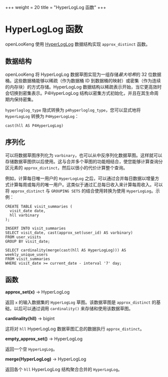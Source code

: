 +++
weight = 20
title = "HyperLogLog 函数"
+++

# HyperLogLog 函数

openLooKeng 使用 [HyperLogLog](https://en.wikipedia.org/wiki/HyperLogLog) 数据结构实现 `approx_distinct` 函数。

## 数据结构

openLooKeng 将 HyperLogLog 数据草图实现为一组存储*最大哈希*的 32 位数据桶。这些数据桶能够以稀疏（作为数据桶 ID 到数据桶的映射）或密集（作为连续的内存块）的方式存储。HyperLogLog 数据结构以稀疏表示开始，当它更高效时会切换到密集表示。P4HyperLogLog 结构以密集方式初始化，并且在其生命周期内保持密集。

`hyperloglog_type` 隐式转换为 `p4hyperloglog_type`，您可以显式地将 `HyperLogLog` 转换为 `P4HyperLogLog`：

    cast(hll AS P4HyperLogLog)

## 序列化

可以将数据草图序列化为 `varbinary`，也可以从中反序列化数据草图。这样就可以存储数据草图供以后使用。这与合并多个草图的功能相结合，使您能够计算查询分区元素的 `approx_distinct`，然后以很小的代价计算整个查询。

例如，计算每日唯一用户的 `HyperLogLog` 之后，可以通过合并每日数据以增量方式计算每周或每月的唯一用户。这类似于通过汇总每日收入来计算每周收入。可以将 `approx_distinct` 与 `GROUPING SETS` 的结合使用转换为使用 `HyperLogLog`。示例：

    CREATE TABLE visit_summaries (
      visit_date date,
      hll varbinary
    );
    
    INSERT INTO visit_summaries
    SELECT visit_date, cast(approx_set(user_id) AS varbinary)
    FROM user_visits
    GROUP BY visit_date;
    
    SELECT cardinality(merge(cast(hll AS HyperLogLog))) AS weekly_unique_users
    FROM visit_summaries
    WHERE visit_date >= current_date - interval '7' day;

## 函数

**approx\_set(x)** -> HyperLogLog

返回 `x` 的输入数据集的 `HyperLogLog` 草图。该数据草图是 `approx_distinct` 的基础，以后可以通过调用 `cardinality()` 来存储和使用该数据草图。

**cardinality(hll)** -> bigint

这将对 `hll` HyperLogLog 数据草图汇总的数据执行 `approx_distinct`。

**empty\_approx\_set()** -> HyperLogLog

返回一个空 `HyperLogLog`。

**merge(HyperLogLog)** -> HyperLogLog

返回各个 `hll` HyperLogLog 结构聚合合并的 `HyperLogLog`。